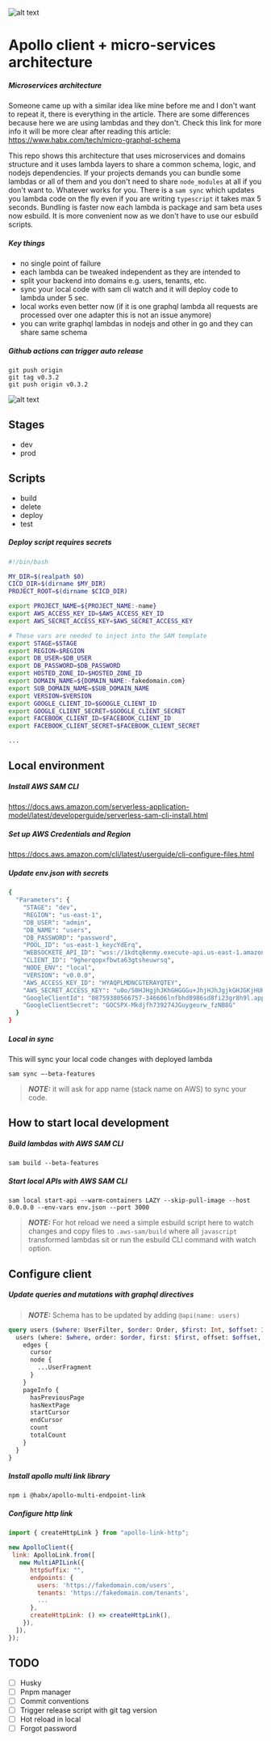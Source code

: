 ![alt text](https://raw.githubusercontent.com/nikolamar/graphql-lambdas/master/.assets/repo_head.png)

Apollo client + micro-services architecture
==============

##### Microservices architecture

Someone came up with a similar idea like mine before me and I don't want to repeat it, there is everything in the article. There are some differences because here we are using lambdas and they don't. Check this link for more info it will be more clear after reading this article: https://www.habx.com/tech/micro-graphql-schema

This repo shows this architecture that uses microservices and domains structure and it uses lambda layers to share a common schema, logic, and nodejs dependencies. If your projects demands you can bundle some lambdas or all of them and you don't need to share `node_modules` at all if you don't want to. Whatever works for you. There is a `sam sync` which updates you lambda code on the fly even if you are writing `typescript` it takes max 5 seconds. Bundling is faster now each lambda is package and sam beta uses now esbuild. It is more convenient now as we don't have to use our esbuild scripts.

##### Key things

- no single point of failure
- each lambda can be tweaked independent as they are intended to
- split your backend into domains e.g. users, tenants, etc.
- sync your local code with sam cli watch and it will deploy code to lambda under 5 sec.
- local works even better now (if it is one graphql lambda all requests are processed over one adapter this is not an issue anymore)
- you can write graphql lambdas in nodejs and other in go and they can share same schema


##### Github actions can trigger auto release

```
git push origin
git tag v0.3.2
git push origin v0.3.2
```

![alt text](https://github.com/nikolamar/graphql-lambdas/blob/master/.assets/release.png?raw=true)

## Stages

- dev
- prod

## Scripts

- build
- delete
- deploy
- test

##### Deploy script requires secrets

```bash
#!/bin/bash

MY_DIR=$(realpath $0)
CICD_DIR=$(dirname $MY_DIR)
PROJECT_ROOT=$(dirname $CICD_DIR)

export PROJECT_NAME=${PROJECT_NAME:-name}
export AWS_ACCESS_KEY_ID=$AWS_ACCESS_KEY_ID
export AWS_SECRET_ACCESS_KEY=$AWS_SECRET_ACCESS_KEY

# These vars are needed to inject into the SAM template
export STAGE=$STAGE
export REGION=$REGION
export DB_USER=$DB_USER
export DB_PASSWORD=$DB_PASSWORD
export HOSTED_ZONE_ID=$HOSTED_ZONE_ID
export DOMAIN_NAME=${DOMAIN_NAME:-fakedomain.com}
export SUB_DOMAIN_NAME=$SUB_DOMAIN_NAME
export VERSION=$VERSION
export GOOGLE_CLIENT_ID=$GOOGLE_CLIENT_ID
export GOOGLE_CLIENT_SECRET=$GOOGLE_CLIENT_SECRET
export FACEBOOK_CLIENT_ID=$FACEBOOK_CLIENT_ID
export FACEBOOK_CLIENT_SECRET=$FACEBOOK_CLIENT_SECRET

...
```

## Local environment

##### Install AWS SAM CLI

https://docs.aws.amazon.com/serverless-application-model/latest/developerguide/serverless-sam-cli-install.html

#####  Set up AWS Credentials and Region

https://docs.aws.amazon.com/cli/latest/userguide/cli-configure-files.html

##### Update env.json with secrets

```bash
{
  "Parameters": {
    "STAGE": "dev",
    "REGION": "us-east-1",
    "DB_USER": "admin",
    "DB_NAME": "users",
    "DB_PASSWORD": "password",
    "POOL_ID": "us-east-1_keycYdErq",
    "WEBSOCKETE_API_ID": "wss://1kdtq8enmy.execute-api.us-east-1.amazonaws.com/dev",
    "CLIENT_ID": "9gherqopxfbwta63gtsheuwrsq",
    "NODE_ENV": "local",
    "VERSION": "v0.0.0",
    "AWS_ACCESS_KEY_ID": "HYAQPLMDNCGTERAYQTEY",
    "AWS_SECRET_ACCESS_KEY": "u0o/50HJHgjhJKhGHGGGu+JhjHJhJgjkGHJGKjHUH/ZI",
    "GoogleClientId": "08759380566757-346606lnfbhd8986sd8fi23gr8h9l.apps.googleusercontent.com",
    "GoogleClientSecret": "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"
  }
}
```

##### Local in sync

This will sync your local code changes with deployed lambda

```
sam sync —-beta-features
```

> **_NOTE:_** it will ask for app name (stack name on AWS) to sync your code.

## How to start local development

##### Build lambdas with AWS SAM CLI

```
sam build --beta-features
```

##### Start local APIs with AWS SAM CLI
```
sam local start-api --warm-containers LAZY --skip-pull-image --host 0.0.0.0 --env-vars env.json --port 3000
```

> **_NOTE:_** For hot reload we need a simple esbuild script here to watch changes and copy files to `.aws-sam/build` where all `javascript` transformed lambdas sit or run the esbuild CLI command with watch option.

## Configure client

##### Update queries and mutations with graphql directives

> **_NOTE:_** Schema has to be updated by adding `@api(name: users)`
```graphql
query users ($where: UserFilter, $order: Order, $first: Int, $offset: Int, $after: String, $sortBy: String) @api(name: users) {
  users (where: $where, order: $order, first: $first, offset: $offset, after: $after, sortBy: $sortBy) {
    edges {
      cursor
      node {
        ...UserFragment
      }
    }
    pageInfo {
      hasPreviousPage
      hasNextPage
      startCursor
      endCursor
      count
      totalCount
    }
  }
}
```

##### Install apollo multi link library

```
npm i @habx/apollo-multi-endpoint-link
```

##### Configure http link

```javascript
import { createHttpLink } from "apollo-link-http";

new ApolloClient({
 link: ApolloLink.from([
   new MultiAPILink({
      httpSuffix: "",
      endpoints: {
        users: 'https://fakedomain.com/users',
        tenants: 'https://fakedomain.com/tenants',
        ...
      },
      createHttpLink: () => createHttpLink(),
    }),
  ]),
});
```

## TODO

- [ ] Husky
- [ ] Pnpm manager
- [ ] Commit conventions
- [ ] Trigger release script with git tag version
- [ ] Hot reload in local
- [ ] Forgot password
